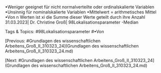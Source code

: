 •Weniger geeignet für nicht normalverteilte oder ordinalskalierte Variablen
•Unsinnig für nominalskalierte Variablen
•Mittelwert = arithmetisches Mittel 
•Von n Werten ist xi die Summe dieser Werte geteilt durch ihre Anzahl
31.03.2023| Dr. Christine Groß| 98Lokalisationsparameter -Median

   Tags & Topics:
   #98Lokalisationsparameter
   #•Von

[Previous: #Grundlagen des wissenschaftlichen Arbeitens_Groß_II_310323_24](Grundlagen des wissenschaftlichen Arbeitens_Groß_II_310323_24.md)

[Next: #Grundlagen des wissenschaftlichen Arbeitens_Groß_II_310323_24](Grundlagen des wissenschaftlichen Arbeitens_Groß_II_310323_24.md)